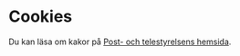 Cookies
==============================================

Du kan läsa om kakor på [Post- och telestyrelsens hemsida](https://www.pts.se/cookies).
